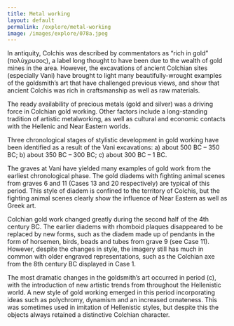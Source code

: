 ```yaml
---
title: Metal working
layout: default
permalink: /explore/metal-working
image: /images/explore/078a.jpeg
---
```


In antiquity, Colchis was described by commentators as “rich in gold” (πολύχρυσος), a label long thought to have been due to the wealth of gold mines in the area. However, the excavations of ancient Colchian sites (especially Vani) have brought to light many beautifully-wrought examples of the goldsmith’s art that have challenged previous views, and show that ancient Colchis was rich in craftsmanship as well as raw materials.

The ready availability of precious metals (gold and silver) was a driving force in Colchian gold working. Other factors include a long-standing tradition of artistic metalworking, as well as cultural and economic contacts with the Hellenic and Near Eastern worlds.

Three chronological stages of stylistic development in gold working have been identified as a result of the Vani excavations: a) about 500 BC – 350 BC; b) about 350 BC – 300 BC; c) about 300 BC – 1 BC.

The graves at Vani have yielded many examples of gold work from the earliest chronological phase. The gold diadems with fighting animal scenes from graves 6 and 11 (Cases 13 and 20 respectively) are typical of this period. This style of diadem is confined to the territory of Colchis, but the fighting animal scenes clearly show the influence of Near Eastern as well as Greek art.

Colchian gold work changed greatly during the second half of the 4th century BC. The earlier diadems with rhomboid plaques disappeared to be replaced by new forms, such as the diadem made up of pendants in the form of horsemen, birds, beads and tubes from grave 9 (see Case 11). However, despite the changes in style, the imagery still has much in common with older engraved representations, such as the Colchian axe from the 8th century BC displayed in Case 1.

The most dramatic changes in the goldsmith’s art occurred in period (c), with the introduction of new artistic trends from throughout the Hellenistic world. A new style of gold working emerged in this period incorporating ideas such as polychromy, dynamism and an increased ornateness. This was sometimes used in imitation of Hellenistic styles, but despite this the objects always retained a distinctive Colchian character.
